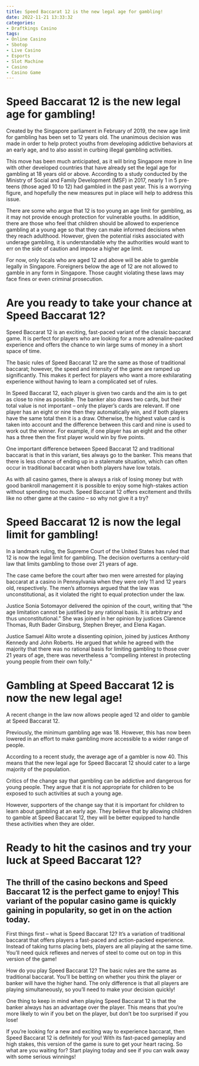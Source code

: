 ```yaml
---
title: Speed Baccarat 12 is the new legal age for gambling!
date: 2022-11-21 13:33:32
categories:
- Draftkings Casino
tags:
- Online Casino
- Sbotop
- Live Casino
- Esports
- Slot Machine
- Casino
- Casino Game
---
```



#  Speed Baccarat 12 is the new legal age for gambling!

Created by the Singapore parliament in February of 2019, the new age limit for gambling has been set to 12 years old. The unanimous decision was made in order to help protect youths from developing addictive behaviors at an early age, and to also assist in curbing illegal gambling activities.

This move has been much anticipated, as it will bring Singapore more in line with other developed countries that have already set the legal age for gambling at 18 years old or above. According to a study conducted by the Ministry of Social and Family Development (MSF) in 2017, nearly 1 in 5 pre-teens (those aged 10 to 12) had gambled in the past year. This is a worrying figure, and hopefully the new measures put in place will help to address this issue.

There are some who argue that 12 is too young an age limit for gambling, as it may not provide enough protection for vulnerable youths. In addition, there are those who feel that children should be allowed to experience gambling at a young age so that they can make informed decisions when they reach adulthood. However, given the potential risks associated with underage gambling, it is understandable why the authorities would want to err on the side of caution and impose a higher age limit.

For now, only locals who are aged 12 and above will be able to gamble legally in Singapore. Foreigners below the age of 12 are not allowed to gamble in any form in Singapore. Those caught violating these laws may face fines or even criminal prosecution.

#  Are you ready to take your chance at Speed Baccarat 12?

Speed Baccarat 12 is an exciting, fast-paced variant of the classic baccarat game. It is perfect for players who are looking for a more adrenaline-packed experience and offers the chance to win large sums of money in a short space of time.

The basic rules of Speed Baccarat 12 are the same as those of traditional baccarat; however, the speed and intensity of the game are ramped up significantly. This makes it perfect for players who want a more exhilarating experience without having to learn a complicated set of rules.

In Speed Baccarat 12, each player is given two cards and the aim is to get as close to nine as possible. The banker also draws two cards, but their total value is not important – only the player’s cards are relevant. If one player has an eight or nine then they automatically win, and if both players have the same total then it is a draw. Otherwise, the highest value card is taken into account and the difference between this card and nine is used to work out the winner. For example, if one player has an eight and the other has a three then the first player would win by five points.

One important difference between Speed Baccarat 12 and traditional baccarat is that in this variant, ties always go to the banker. This means that there is less chance of ending up in a stalemate situation, which can often occur in traditional baccarat when both players have low totals.

As with all casino games, there is always a risk of losing money but with good bankroll management it is possible to enjoy some high-stakes action without spending too much. Speed Baccarat 12 offers excitement and thrills like no other game at the casino – so why not give it a try?

#  Speed Baccarat 12 is now the legal limit for gambling!

In a landmark ruling, the Supreme Court of the United States has ruled that 12 is now the legal limit for gambling. The decision overturns a century-old law that limits gambling to those over 21 years of age.

The case came before the court after two men were arrested for playing baccarat at a casino in Pennsylvania when they were only 11 and 12 years old, respectively. The men’s attorneys argued that the law was unconstitutional, as it violated the right to equal protection under the law.

Justice Sonia Sotomayor delivered the opinion of the court, writing that “the age limitation cannot be justified by any rational basis. It is arbitrary and thus unconstitutional.” She was joined in her opinion by justices Clarence Thomas, Ruth Bader Ginsburg, Stephen Breyer, and Elena Kagan.

Justice Samuel Alito wrote a dissenting opinion, joined by justices Anthony Kennedy and John Roberts. He argued that while he agreed with the majority that there was no rational basis for limiting gambling to those over 21 years of age, there was nevertheless a “compelling interest in protecting young people from their own folly.”

#  Gambling at Speed Baccarat 12 is now the new legal age!

A recent change in the law now allows people aged 12 and older to gamble at Speed Baccarat 12.

Previously, the minimum gambling age was 18. However, this has now been lowered in an effort to make gambling more accessible to a wider range of people.

According to a recent study, the average age of a gambler is now 40. This means that the new legal age for Speed Baccarat 12 should cater to a large majority of the population.

Critics of the change say that gambling can be addictive and dangerous for young people. They argue that it is not appropriate for children to be exposed to such activities at such a young age.

However, supporters of the change say that it is important for children to learn about gambling at an early age. They believe that by allowing children to gamble at Speed Baccarat 12, they will be better equipped to handle these activities when they are older.

#  Ready to hit the casinos and try your luck at Speed Baccarat 12?

## The thrill of the casino beckons and Speed Baccarat 12 is the perfect game to enjoy! This variant of the popular casino game is quickly gaining in popularity, so get in on the action today.

First things first – what is Speed Baccarat 12? It’s a variation of traditional baccarat that offers players a fast-paced and action-packed experience. Instead of taking turns placing bets, players are all playing at the same time. You’ll need quick reflexes and nerves of steel to come out on top in this version of the game!

How do you play Speed Baccarat 12? The basic rules are the same as traditional baccarat. You’ll be betting on whether you think the player or banker will have the higher hand. The only difference is that all players are playing simultaneously, so you’ll need to make your decision quickly!

One thing to keep in mind when playing Speed Baccarat 12 is that the banker always has an advantage over the player. This means that you’re more likely to win if you bet on the player, but don’t be too surprised if you lose!

If you’re looking for a new and exciting way to experience baccarat, then Speed Baccarat 12 is definitely for you! With its fast-paced gameplay and high stakes, this version of the game is sure to get your heart racing. So what are you waiting for? Start playing today and see if you can walk away with some serious winnings!